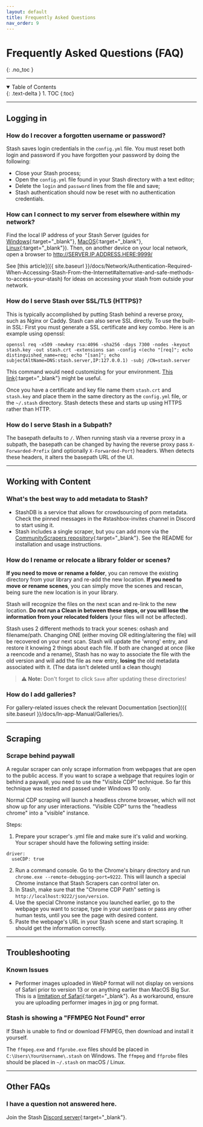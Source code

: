 ```yaml
---
layout: default
title: Frequently Asked Questions
nav_order: 9
---
```

# **Frequently Asked Questions (FAQ)**
{: .no_toc }

---

<details open markdown="block">
  <summary>
    Table of Contents
  </summary>
  {: .text-delta }
1. TOC
{:toc}
</details>

---

## Logging in

### How do I recover a forgotten username or password?

Stash saves login credentials in the `config.yml` file. You must reset both login and password if you have forgotten your password by doing the following:
- Close your Stash process;
- Open the `config.yml` file found in your Stash directory with a text editor;
- Delete the `login` and `password` lines from the file and save;
- Stash authentication should now be reset with no authentication credentials.

### How can I connect to my server from elsewhere within my network?

Find the local IP address of your Stash Server (guides for [Windows](https://support.microsoft.com/en-us/windows/find-your-ip-address-in-windows-f21a9bbc-c582-55cd-35e0-73431160a1b9){:target="_blank"}, [MacOS](https://support.apple.com/guide/mac-help/find-your-computers-name-and-network-address-mchlp1177/11.0/mac/11.0){:target="_blank"}, [Linux](https://wiki.archlinux.org/title/Network_configuration#IP_addresses){:target="_blank"}). Then, on another device on your local network, open a browser to http://SERVER.IP.ADDRESS.HERE:9999/

See [this article]({{ site.baseurl }}/docs/Network/Authentication-Required-When-Accessing-Stash-From-the-Internet#alternative-and-safe-methods-to-access-your-stash) for ideas on accessing your stash from outside your network.

### How do I serve Stash over SSL/TLS (HTTPS)?

This is typically accomplished by putting Stash behind a reverse proxy, such as Nginx or Caddy. Stash can also serve SSL directly.
To use the built-in SSL:
First you must generate a SSL certificate and key combo.  Here is an example using openssl:

`openssl req -x509 -newkey rsa:4096 -sha256 -days 7300 -nodes -keyout stash.key -out stash.crt -extensions san -config <(echo "[req]"; echo distinguished_name=req; echo "[san]"; echo subjectAltName=DNS:stash.server,IP:127.0.0.1) -subj /CN=stash.server`

This command would need customizing for your environment.  [This link](https://stackoverflow.com/questions/10175812/how-to-create-a-self-signed-certificate-with-openssl){:target="_blank"} might be useful.

Once you have a certificate and key file name them `stash.crt` and `stash.key` and place them in the same directory as the `config.yml` file, or the `~/.stash` directory.  Stash detects these and starts up using HTTPS rather than HTTP.

### How do I serve Stash in a Subpath?

The basepath defaults to `/`. When running stash via a reverse proxy in a subpath, the basepath can be changed by having the reverse proxy pass `X-Forwarded-Prefix` (and optionally `X-Forwarded-Port`) headers. When detects these headers, it alters the basepath URL of the UI.

---

## Working with Content

### What's the best way to add metadata to Stash?

* StashDB is a service that allows for crowdsourcing of porn metadata. Check the pinned messages in the #stashbox-invites channel in Discord to start using it.
* Stash includes a single scraper, but you can add more via the [CommunityScrapers repository](https://github.com/stashapp/CommunityScrapers){:target="_blank"}. See the README for installation and usage instructions.

### How do I rename or relocate a library folder or scenes?

**If you need to move or rename a folder**, you can remove the existing directory from your library and re-add the new location. 
**If you need to move or rename scenes**, you can simply move the scenes and rescan, being sure the new location is in your library.

Stash will recognize the files on the next scan and re-link to the new location. 
**Do not run a Clean in between these steps, or you will lose the information from your relocated folders** (your files will not be affected).

Stash uses 2 different methods to track your scenes: oshash and filename/path.  Changing ONE (either moving OR editing/altering the file) will be recovered on your next scan.  Stash will update the 'wrong' entry, and restore it knowing 2 things about each file.  If both are changed at once (like a reencode and a rename), Stash has no way to associate the file with the old version and will add the file as new entry, **losing** the old metadata associated with it. (The data isn't deleted until a clean though)

> **⚠️ Note:** Don't forget to click `Save` after updating these directories!

### How do I add galleries?

For gallery-related issues check the relevant Documentation [section]({{ site.baseurl }}/docs/In-app-Manual/Galleries/).

---

## Scraping

### Scrape behind paywall

A regular scraper can only scrape information from webpages that are open to the public access. If you want to scrape a webpage that requires login or behind a paywall, you need to use the "Visible CDP" technique. So far this technique was tested and passed under Windows 10 only.

Normal CDP scraping will launch a headless chrome browser, which will not show up for any user interactions. "Visible CDP" turns the "headless chrome" into a "visible" instance.

Steps:
1. Prepare your scraper's .yml file and make sure it's valid and working. Your scraper should have the following setting inside:
```
driver:
  useCDP: true
```
2. Run a command console. Go to the Chrome's binary directory and run `chrome.exe --remote-debugging-port=9222`. This will launch a special Chrome instance that Stash Scrapers can control later on.
3. In Stash, make sure that the "Chrome CDP Path" setting is `http://localhost:9222/json/version`.
4. Use the special Chrome instance you launched earlier, go to the webpage you want to scrape, type in your user/pass or pass any other human tests, until you see the page with desired content.
5. Paste the webpage's URL in your Stash scene and start scraping. It should get the information correctly.

---

## Troubleshooting

### Known Issues

- Performer images uploaded in WebP format will not display on versions of Safari prior to version 13 or on anything earlier than MacOS Big Sur. This is a [limitation of Safari](https://caniuse.com/webp){:target="_blank"}. As a workaround, ensure you are uploading performer images in jpg or png format.

### Stash is showing a "FFMPEG Not Found" error

If Stash is unable to find or download FFMPEG, then download and install it yourself.

The `ffmpeg.exe` and `ffprobe.exe` files should be placed in `C:\Users\YourUsername\.stash` on Windows.
The `ffmpeg` and `ffprobe` files should be placed in `~/.stash` on macOS / Linux. 

---

## Other FAQs

### I have a question not answered here.

Join the Stash [Discord server](https://discord.gg/2TsNFKt){:target="_blank"}.
